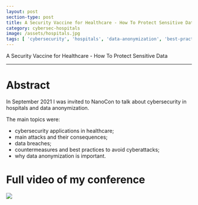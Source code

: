 ```yaml
---
layout: post
section-type: post
title: A Security Vaccine for Healthcare - How To Protect Sensitive Data
category: cybersec-hospitals
image: /assets/hospitals.jpg
tags: [ 'cybersecurity', 'hospitals', 'data-anonymization', 'best-practices']
---
```


A Security Vaccine for Healthcare - How To Protect Sensitive Data

---
# Abstract
In September 2021 I was invited to NanoCon to talk about cybersecurity in hospitals and data anonymization.

The main topics were:

- cybersecurity applications in healthcare;
- main attacks and their consequences;
- data breaches;
- countermeasures and best practices to avoid cyberattacks;
- why data anonymization is important.

# Full video of my conference
![](https://www.youtube.com/watch?v=QrR8EVVs9qE)
